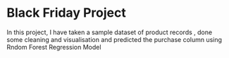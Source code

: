 # Black Friday Project
In this project, I have taken a sample dataset of product records , done some cleaning and visualisation and predicted the purchase column using Rndom Forest Regression Model
